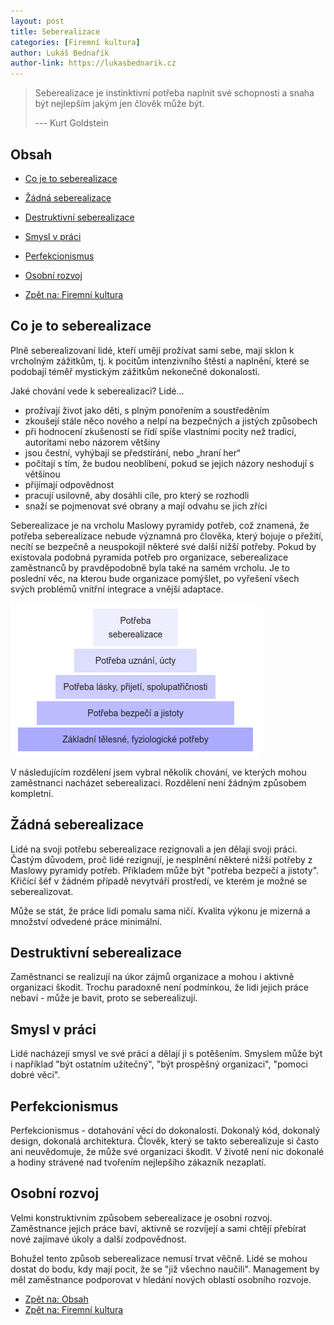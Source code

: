 ```yaml
---
layout: post
title: Seberealizace
categories: [Firemní kultura]
author: Lukáš Bednařík
author-link: https://lukasbednarik.cz
---
```


> Seberealizace je instinktivní potřeba naplnit své schopnosti a snaha být nejlepším jakým jen člověk může být.
>
> --- Kurt Goldstein

## Obsah

- [Co je to seberealizace](#co-je-to-seberealizace)
- [Žádná seberealizace](#žádná-seberealizace)
- [Destruktivní seberealizace](#destruktivní-seberealizace)
- [Smysl v práci](#smysl-v-práci)
- [Perfekcionismus](#perfekcionismus)
- [Osobní rozvoj](#osobní-rozvoj)

- [Zpět na: Firemní kultura](/firemni-kultura/)

## Co je to seberealizace

Plně seberealizovaní lidé, kteří umějí prožívat sami sebe, mají sklon k vrcholným zážitkům,
tj. k pocitům intenzivního štěstí a naplnění, které se podobají téměř mystickým zážitkům nekonečné dokonalosti.

Jaké chování vede k seberealizaci? Lidé...

- prožívají život jako děti, s plným ponořením a soustředěním
- zkoušejí stále něco nového a nelpí na bezpečných a jistých způsobech
- při hodnocení zkušeností se řídí spíše vlastními pocity než tradicí, autoritami nebo názorem většiny
- jsou čestní, vyhýbají se předstírání, nebo „hraní her“
- počítají s tím, že budou neoblíbení, pokud se jejich názory neshodují s většinou
- přijímají odpovědnost
- pracují usilovně, aby dosáhli cíle, pro který se rozhodli
- snaží se pojmenovat své obrany a mají odvahu se jich zříci

Seberealizace je na vrcholu Maslowy pyramidy potřeb, což znamená, že potřeba seberealizace
nebude významná pro člověka, který bojuje o přežití, necítí se bezpečně a neuspokojil některé
své další nižší potřeby. Pokud by existovala podobná pyramida potřeb pro organizace,
seberealizace zaměstnanců by pravděpodobně byla také na samém vrcholu. Je to poslední věc,
na kterou bude organizace pomýšlet, po vyřešení všech svých problémů vnitřní integrace
a vnější adaptace.

![Maslowa pyramida potřeb](/images/blog/maslow.png)

V následujícím rozdělení jsem vybral několik chování, ve kterých mohou zaměstnanci
nacházet seberealizaci. Rozdělení není žádným způsobem kompletní.

## Žádná seberealizace

Lidé na svoji potřebu seberealizace rezignovali a jen dělají svoji práci.
Častým důvodem, proč lidé rezignují, je nesplnění některé nižší potřeby z Maslowy pyramidy potřeb.
Příkladem může být "potřeba bezpečí a jistoty".
Křičící šéf v žádném případě nevytváří prostředí, ve kterém je možné se seberealizovat.

Může se stát, že práce lidi pomalu sama ničí. Kvalita výkonu je mizerná a množství odvedené práce minimální.

## Destruktivní seberealizace

Zaměstnanci se realizují na úkor zájmů organizace a mohou i aktivně organizaci škodit.
Trochu paradoxně není podmínkou, že lidi jejich práce nebaví - může je bavit, proto se seberealizují.

## Smysl v práci

Lidé nacházejí smysl ve své práci a dělají ji s potěšením.
Smyslem může být i například "být ostatním užitečný", "být prospěšný organizaci", "pomoci dobré věci".

## Perfekcionismus

Perfekcionismus - dotahování věcí do dokonalosti. Dokonalý kód, dokonalý design, dokonalá architektura.
Člověk, který se takto seberealizuje si často ani neuvědomuje, že může své organizaci škodit.
V životě není nic dokonalé a hodiny strávené nad tvořením nejlepšího zákazník nezaplatí.

## Osobní rozvoj

Velmi konstruktivním způsobem seberealizace je osobní rozvoj. Zaměstnance jejich práce baví, aktivně
se rozvíjejí a sami chtějí přebírat nové zajímavé úkoly a další zodpovědnost.

Bohužel tento způsob seberealizace nemusí trvat věčně. Lidé se mohou dostat do bodu, kdy mají
pocit, že se "již všechno naučili". Management by měl zaměstnance podporovat v hledání nových
oblastí osobního rozvoje.

- [Zpět na: Obsah](/firemni-kultura-seberealizace/#obsah)
- [Zpět na: Firemní kultura](/firemni-kultura/)
